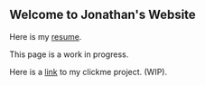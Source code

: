 ## Welcome to Jonathan's Website

Here is my [resume](Jonathan_Wu_Resume.pdf).

This page is a work in progress.

Here is a [link](clickme/) to my clickme project. (WIP).


